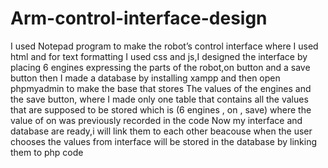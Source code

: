 # Arm-control-interface-design
I used Notepad program to make the robot’s control interface where I used html and for text formatting I used css and js,I designed the interface by placing 6 engines expressing the parts of the robot,on button and a save button then I made a database by installing xampp and then open phpmyadmin to make the base that stores The values ​​of the engines and the save button, where I made only one table that contains all the values ​​that are supposed to be stored which is (6 engines , on , save) where the value of on was previously recorded in the code
Now my interface and database are ready,i will link them to each other beacouse when the user chooses the values ​​from interface will be stored in the database by linking them to php code

